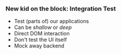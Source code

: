 ### New kid on the block: Integration Test

* Test (parts of) our applications
* Can be *shallow* or *deep*
* Direct DOM interaction
* Don't test the UI itself
* Mock away backend